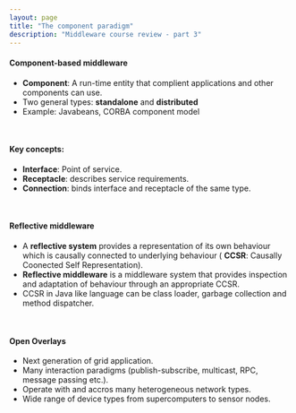 ```yaml
---
layout: page
title: "The component paradigm"
description: "Middleware course review - part 3"
---
```


#### Component-based middleware

* **Component**: A run-time entity that complient applications and other components can use.
* Two general types: **standalone** and **distributed**
* Example: Javabeans, CORBA component model

<br/>

#### Key concepts:

* **Interface**: Point of service.
* **Receptacle**: describes service requirements.
* **Connection**: binds interface and receptacle of the same type.

<br/>

#### Reflective middleware

* A **reflective system** provides a representation of its own behaviour  which is causally connected to underlying behaviour ( **CCSR**: Causally Coonected Self Representation).
* **Reflective middleware** is a middleware system that provides inspection and adaptation of behaviour through an appropriate CCSR.
* CCSR in Java like language can be class loader, garbage collection and method dispatcher.

<br/>

#### Open Overlays

* Next generation of grid application.
* Many interaction paradigms (publish-subscribe, multicast, RPC, message passing etc.).
* Operate with and accros many heterogeneous network types.
* Wide range of device types from supercomputers to sensor nodes.
